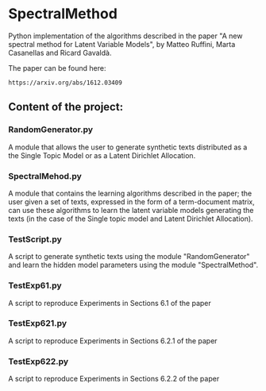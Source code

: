 # SpectralMethod

Python implementation of the algorithms described in the paper "A new spectral method for Latent Variable Models", by Matteo Ruffini, Marta Casanellas and Ricard Gavaldà.  

The paper can be found here:

    https://arxiv.org/abs/1612.03409

## Content of the project:

### RandomGenerator.py

A module that allows the user to generate synthetic texts distributed as a the Single Topic Model or as a Latent Dirichlet Allocation.

### SpectralMehod.py

A module that contains the learning algorithms described in the paper; the user given a set of texts, expressed in the form of a term-document matrix, can use these algorithms to learn the latent variable models generating the texts (in the case of the Single topic model and Latent Dirichlet Allocation).

### TestScript.py

A script to generate synthetic texts using the module "RandomGenerator" and learn the hidden model parameters using the module "SpectralMethod".

### TestExp61.py

A script to reproduce Experiments in Sections 6.1 of the paper

### TestExp621.py

A script to reproduce Experiments in Sections 6.2.1 of the paper

### TestExp622.py

A script to reproduce Experiments in Sections 6.2.2 of the paper